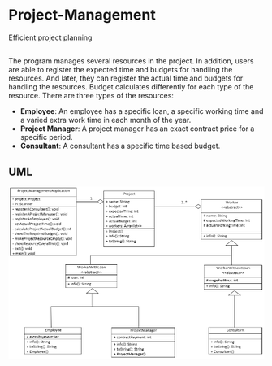 # Project-Management
Efficient project planning 
##
The program manages several resources in the project. In addition, users are able to register the expected time and budgets for handling the resources. And later, they can register the actual time and budgets for handling the resources. Budget calculates differently for each type of the resource. There are three types of the resources:
* **Employee**: An employee has a specific loan, a specific working time and a varied extra work time in each month of the year.
* **Project Manager**: A project manager has an exact contract price for a specific period.
* **Consultant**: A consultant has a specific time based budget.

## UML
![](uml.PNG)

